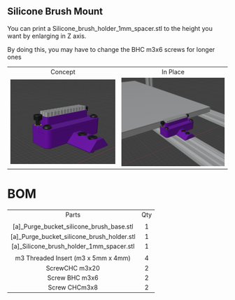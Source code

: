 ## Silicone Brush Mount

You can print a Silicone_brush_holder_1mm_spacer.stl to the height you want by enlarging in Z axis.

By doing this, you may have to change the BHC m3x6 screws for longer ones

<table align=center>
  <tr>
    <td align=center>Concept</td>
    <td align=center>In Place</td>
  </tr>
  <tr>
    <td align=center><img src="https://github.com/GP3DS/Voron-Mods/blob/main/Silicone_brush_holder/Images/Concept_screenshot.png" alt="1" width=300px></td>
    <td align=center><img src="https://github.com/GP3DS/Voron-Mods/blob/main/Silicone_brush_holder/Images/Concept_in_place.png" alt="1" width=300px></td>
  </tr>
</table> 


# BOM

<table>
  <tr>
    <td align=center>Parts</td>
    <td align=center>Qty</td>
  </tr>
  <tr>
    <td colspan=2 3D Print Parts</td>
  </tr>
  <tr>
    <td align=center>[a]_Purge_bucket_silicone_brush_base.stl</td>
    <td align=center>1</td>
  </tr>
  <tr>
    <td align=center>[a]_Purge_bucket_silicone_brush_holder.stl</td>
    <td align=center>1</td>
  </tr>
  <tr>
    <td align=center>[a]_Silicone_brush_holder_1mm_spacer.stl</td>
    <td align=center>1</td>
  </tr>
  <tr>
    <td colspan=2 Hardware</td>
  </tr>
    <tr>
    <td align=center>m3 Threaded Insert (m3 x 5mm x 4mm)</td>
    <td align=center>4</td>
  </tr>
  <tr>
    <td align=center>ScrewCHC m3x20</td>
    <td align=center>2</td>
  </tr>
  <tr>
    <td align=center>Screw BHC m3x6</td>
    <td align=center>2</td>
  </tr>
  <tr>
    <td align=center>Screw CHCm3x8</td>
    <td align=center>2</td>
  </tr>
  <tr>
</table>
